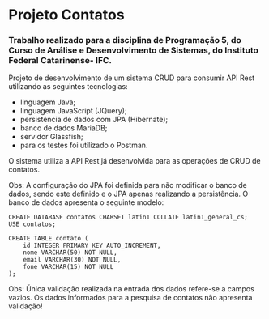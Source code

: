 # Projeto Contatos
### Trabalho realizado para a disciplina de Programação 5, do Curso de Análise e Desenvolvimento de Sistemas, do Instituto Federal Catarinense- IFC.

Projeto de desenvolvimento de um sistema CRUD para consumir API Rest utilizando as seguintes tecnologias:

* linguagem Java;
* linguagem JavaScript (JQuery);
* persistência de dados com JPA (Hibernate);
* banco de dados MariaDB;
* servidor Glassfish;
* para os testes foi utilizado o Postman.

O sistema utiliza a API Rest já desenvolvida para as operações de CRUD de contatos.

Obs: A configuração do JPA foi definida para não modificar o banco de dados, sendo este definido e o JPA apenas realizando a persistência. O banco de dados apresenta o seguinte modelo:

```
CREATE DATABASE contatos CHARSET latin1 COLLATE latin1_general_cs;
USE contatos;

CREATE TABLE contato (
	id INTEGER PRIMARY KEY AUTO_INCREMENT,
	nome VARCHAR(50) NOT NULL,
	email VARCHAR(30) NOT NULL,
	fone VARCHAR(15) NOT NULL
);
```

Obs: Única validação realizada na entrada dos dados refere-se a campos vazios. Os dados informados para a pesquisa de contatos não apresenta validação!

